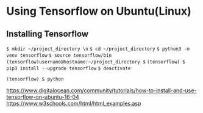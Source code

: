 Using Tensorflow on Ubuntu(Linux)
=================================

Installing Tensorflow 
---------------------


``` $ mkdir ~/project_directory \n ```
``` $ cd ~/project_directory ```
``` $ python3 -m venv tensorflow ```
``` $ source tensorflow/bin ```
``` (tensorflow)username@hostname:~/project_directory $ ```
``` (tensorflow) $ pip3 install --upgrade tensorflow ```
``` $ deactivate ```

``` (tensorflow) $ python ```

<https://www.digitalocean.com/community/tutorials/how-to-install-and-use-tensorflow-on-ubuntu-16-04>
<https://www.w3schools.com/html/html_examples.asp>